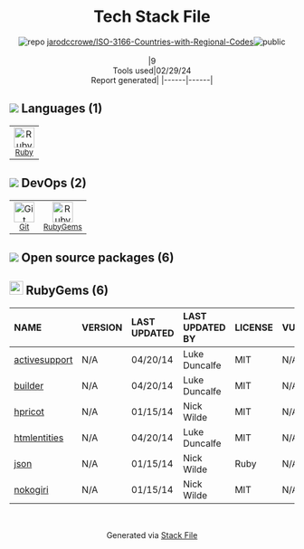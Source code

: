 <!--
&lt;--- Readme.md Snippet without images Start ---&gt;
## Tech Stack
jarodccrowe/ISO-3166-Countries-with-Regional-Codes is built on the following main stack:

- [Ruby](https://www.ruby-lang.org) – Languages

Full tech stack [here](/techstack.md)

&lt;--- Readme.md Snippet without images End ---&gt;

&lt;--- Readme.md Snippet with images Start ---&gt;
## Tech Stack
jarodccrowe/ISO-3166-Countries-with-Regional-Codes is built on the following main stack:

- <img width='25' height='25' src='https://img.stackshare.io/service/989/ruby.png' alt='Ruby'/> [Ruby](https://www.ruby-lang.org) – Languages

Full tech stack [here](/techstack.md)

&lt;--- Readme.md Snippet with images End ---&gt;
-->
<div align="center">

# Tech Stack File
![](https://img.stackshare.io/repo.svg "repo") [jarodccrowe/ISO-3166-Countries-with-Regional-Codes](https://github.com/jarodccrowe/ISO-3166-Countries-with-Regional-Codes)![](https://img.stackshare.io/public_badge.svg "public")
<br/><br/>
|9<br/>Tools used|02/29/24 <br/>Report generated|
|------|------|
</div>

## <img src='https://img.stackshare.io/languages.svg'/> Languages (1)
<table><tr>
  <td align='center'>
  <img width='36' height='36' src='https://img.stackshare.io/service/989/ruby.png' alt='Ruby'>
  <br>
  <sub><a href="https://www.ruby-lang.org">Ruby</a></sub>
  <br>
  <sub></sub>
</td>

</tr>
</table>

## <img src='https://img.stackshare.io/devops.svg'/> DevOps (2)
<table><tr>
  <td align='center'>
  <img width='36' height='36' src='https://img.stackshare.io/service/1046/git.png' alt='Git'>
  <br>
  <sub><a href="http://git-scm.com/">Git</a></sub>
  <br>
  <sub></sub>
</td>

<td align='center'>
  <img width='36' height='36' src='https://img.stackshare.io/service/12795/5jL6-BA5_400x400.jpeg' alt='RubyGems'>
  <br>
  <sub><a href="https://rubygems.org/">RubyGems</a></sub>
  <br>
  <sub></sub>
</td>

</tr>
</table>


## <img src='https://img.stackshare.io/group.svg' /> Open source packages (6)</h2>

## <img width='24' height='24' src='https://img.stackshare.io/service/12795/5jL6-BA5_400x400.jpeg'/> RubyGems (6)

|NAME|VERSION|LAST UPDATED|LAST UPDATED BY|LICENSE|VULNERABILITIES|
|:------|:------|:------|:------|:------|:------|
|[activesupport](https://rubygems.org/activesupport)|N/A|04/20/14|Luke Duncalfe |MIT|N/A|
|[builder](https://rubygems.org/builder)|N/A|04/20/14|Luke Duncalfe |MIT|N/A|
|[hpricot](https://rubygems.org/hpricot)|N/A|01/15/14|Nick Wilde |MIT|N/A|
|[htmlentities](https://rubygems.org/htmlentities)|N/A|04/20/14|Luke Duncalfe |MIT|N/A|
|[json](https://rubygems.org/json)|N/A|01/15/14|Nick Wilde |Ruby|N/A|
|[nokogiri](https://rubygems.org/nokogiri)|N/A|01/15/14|Nick Wilde |MIT|N/A|

<br/>
<div align='center'>

Generated via [Stack File](https://github.com/marketplace/stack-file)

